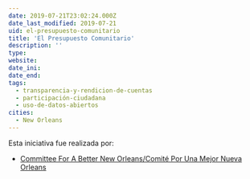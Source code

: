 ```yaml
---
date: 2019-07-21T23:02:24.000Z
date_last_modified: 2019-07-21
uid: el-presupuesto-comunitario
title: 'El Presupuesto Comunitario'
description: ''
type: 
website: 
date_ini: 
date_end: 
tags:
  - transparencia-y-rendicion-de-cuentas
  - participación-ciudadana
  - uso-de-datos-abiertos
cities: 
  - New Orleans
---
```


Esta iniciativa fue realizada por:

- [Committee For A Better New Orleans/Comité Por Una Mejor Nueva Orleans](/organizaciones/committee-for-a-better-new-orleans-comite-por-una-mejor-nueva-orleans)
